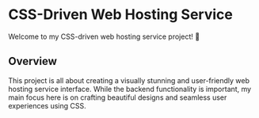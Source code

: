 # CSS-Driven Web Hosting Service

Welcome to my CSS-driven web hosting service project! 🚀

## Overview

This project is all about creating a visually stunning and user-friendly web hosting service interface. While the backend functionality is important, my main focus here is on crafting beautiful designs and seamless user experiences using CSS.

